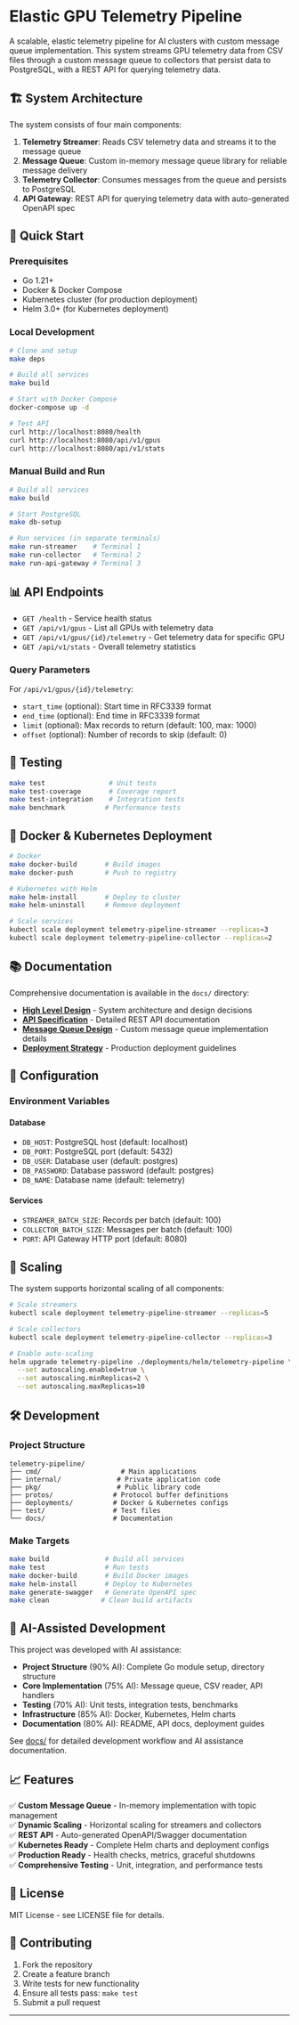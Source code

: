 # Elastic GPU Telemetry Pipeline

A scalable, elastic telemetry pipeline for AI clusters with custom message queue implementation. This system streams GPU telemetry data from CSV files through a custom message queue to collectors that persist data to PostgreSQL, with a REST API for querying telemetry data.

## 🏗️ System Architecture

The system consists of four main components:

1. **Telemetry Streamer**: Reads CSV telemetry data and streams it to the message queue
2. **Message Queue**: Custom in-memory message queue library for reliable message delivery  
3. **Telemetry Collector**: Consumes messages from the queue and persists to PostgreSQL
4. **API Gateway**: REST API for querying telemetry data with auto-generated OpenAPI spec

## 🚀 Quick Start

### Prerequisites

- Go 1.21+
- Docker & Docker Compose
- Kubernetes cluster (for production deployment)
- Helm 3.0+ (for Kubernetes deployment)

### Local Development

```bash
# Clone and setup
make deps

# Build all services
make build

# Start with Docker Compose
docker-compose up -d

# Test API
curl http://localhost:8080/health
curl http://localhost:8080/api/v1/gpus
curl http://localhost:8080/api/v1/stats
```

### Manual Build and Run

```bash
# Build all services
make build

# Start PostgreSQL
make db-setup

# Run services (in separate terminals)
make run-streamer    # Terminal 1
make run-collector   # Terminal 2
make run-api-gateway # Terminal 3
```

## 📊 API Endpoints

- `GET /health` - Service health status
- `GET /api/v1/gpus` - List all GPUs with telemetry data
- `GET /api/v1/gpus/{id}/telemetry` - Get telemetry data for specific GPU
- `GET /api/v1/stats` - Overall telemetry statistics

### Query Parameters

For `/api/v1/gpus/{id}/telemetry`:
- `start_time` (optional): Start time in RFC3339 format
- `end_time` (optional): End time in RFC3339 format  
- `limit` (optional): Max records to return (default: 100, max: 1000)
- `offset` (optional): Number of records to skip (default: 0)

## 🧪 Testing

```bash
make test                # Unit tests
make test-coverage       # Coverage report
make test-integration    # Integration tests
make benchmark          # Performance tests
```

## 🐳 Docker & Kubernetes Deployment

```bash
# Docker
make docker-build       # Build images
make docker-push        # Push to registry

# Kubernetes with Helm
make helm-install       # Deploy to cluster
make helm-uninstall     # Remove deployment

# Scale services
kubectl scale deployment telemetry-pipeline-streamer --replicas=3
kubectl scale deployment telemetry-pipeline-collector --replicas=2
```

## 📚 Documentation

Comprehensive documentation is available in the `docs/` directory:

- **[High Level Design](docs/HIGH_LEVEL_DESIGN.md)** - System architecture and design decisions
- **[API Specification](docs/API_SPECIFICATION.md)** - Detailed REST API documentation
- **[Message Queue Design](docs/MESSAGE_QUEUE_DESIGN.md)** - Custom message queue implementation details
- **[Deployment Strategy](docs/DEPLOYMENT_STRATEGY.md)** - Production deployment guidelines

## 🔧 Configuration

### Environment Variables

#### Database
- `DB_HOST`: PostgreSQL host (default: localhost)
- `DB_PORT`: PostgreSQL port (default: 5432)
- `DB_USER`: Database user (default: postgres)
- `DB_PASSWORD`: Database password (default: postgres)
- `DB_NAME`: Database name (default: telemetry)

#### Services
- `STREAMER_BATCH_SIZE`: Records per batch (default: 100)
- `COLLECTOR_BATCH_SIZE`: Messages per batch (default: 100)
- `PORT`: API Gateway HTTP port (default: 8080)

## 🔄 Scaling

The system supports horizontal scaling of all components:

```bash
# Scale streamers
kubectl scale deployment telemetry-pipeline-streamer --replicas=5

# Scale collectors  
kubectl scale deployment telemetry-pipeline-collector --replicas=3

# Enable auto-scaling
helm upgrade telemetry-pipeline ./deployments/helm/telemetry-pipeline \
  --set autoscaling.enabled=true \
  --set autoscaling.minReplicas=2 \
  --set autoscaling.maxReplicas=10
```

## 🛠️ Development

### Project Structure

```
telemetry-pipeline/
├── cmd/                    # Main applications
├── internal/              # Private application code
├── pkg/                   # Public library code
├── protos/               # Protocol buffer definitions
├── deployments/          # Docker & Kubernetes configs
├── test/                 # Test files
└── docs/                 # Documentation
```

### Make Targets

```bash
make build              # Build all services
make test               # Run tests
make docker-build       # Build Docker images
make helm-install       # Deploy to Kubernetes
make generate-swagger   # Generate OpenAPI spec
make clean             # Clean build artifacts
```

## 🤖 AI-Assisted Development

This project was developed with AI assistance:

- **Project Structure** (90% AI): Complete Go module setup, directory structure
- **Core Implementation** (75% AI): Message queue, CSV reader, API handlers
- **Testing** (70% AI): Unit tests, integration tests, benchmarks
- **Infrastructure** (85% AI): Docker, Kubernetes, Helm charts
- **Documentation** (80% AI): README, API docs, deployment guides

See [docs/](docs/) for detailed development workflow and AI assistance documentation.

## 📈 Features

✅ **Custom Message Queue** - In-memory implementation with topic management  
✅ **Dynamic Scaling** - Horizontal scaling for streamers and collectors  
✅ **REST API** - Auto-generated OpenAPI/Swagger documentation  
✅ **Kubernetes Ready** - Complete Helm charts and deployment configs  
✅ **Production Ready** - Health checks, metrics, graceful shutdowns  
✅ **Comprehensive Testing** - Unit, integration, and performance tests  

## 📄 License

MIT License - see LICENSE file for details.

## 🤝 Contributing

1. Fork the repository
2. Create a feature branch
3. Write tests for new functionality
4. Ensure all tests pass: `make test`
5. Submit a pull request

---

